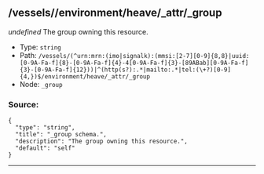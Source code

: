 ## /vessels/<RegExp>/environment/heave/_attr/_group

*undefined*
The group owning this resource.

* Type: `string`
* Path: `/vessels/(^urn:mrn:(imo|signalk):(mmsi:[2-7][0-9]{8,8}|uuid:[0-9A-Fa-f]{8}-[0-9A-Fa-f]{4}-4[0-9A-Fa-f]{3}-[89ABab][0-9A-Fa-f]{3}-[0-9A-Fa-f]{12}))|^(http(s?):.*|mailto:.*|tel:(\+?)[0-9]{4,})$/environment/heave/_attr/_group`
* Node: `_group`

### Source:
```
{
  "type": "string",
  "title": "_group schema.",
  "description": "The group owning this resource.",
  "default": "self"
}
```

---
